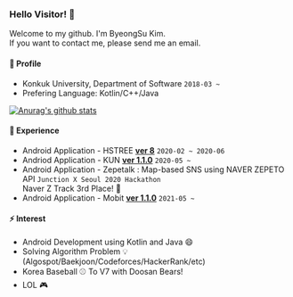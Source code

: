 ### Hello Visitor! 👋

Welcome to my github. I'm ByeongSu Kim.  
If you want to contact me, please send me an email.

#### :bust_in_silhouette: Profile  
- Konkuk University, Department of Software ```2018-03 ~```
- Prefering Language: Kotlin/C++/Java

[![Anurag's github stats](https://github-readme-stats.vercel.app/api?username=kimbsu00)](https://github.com/anuraghazra/github-readme-stats)

#### 🌱 Experience  
- Android Application - HSTREE [**ver 8**](https://play.google.com/store/apps/details?id=com.kimbsu.hstree) ```2020-02 ~ 2020-06```
- Andriod Application - KUN [**ver 1.1.0**](https://play.google.com/store/apps/details?id=com.kunotice.kunotice) ```2020-05 ~ ```
- Android Application - Zepetalk : Map-based SNS using NAVER ZEPETO API ```Junction X Seoul 2020 Hackathon```  
 Naver Z Track 3rd Place! :clap:
- Android Application - Mobit [**ver 1.1.0**](https://play.google.com/store/apps/details?id=com.mobit.mobit) ```2021-05 ~```
#### ⚡ Interest  
- Android Development using Kotlin and Java 😄
- Solving Algorithm Problem :bulb: (Algospot/Baekjoon/Codeforces/HackerRank/etc)
- Korea Baseball :baseball: To V7 with Doosan Bears!
- LOL :video_game:

<!--
**kimbsu00/kimbsu00** is a ✨ _special_ ✨ repository because its `README.md` (this file) appears on your GitHub profile.

Here are some ideas to get you started:

- 🔭 I’m currently working on ...
- 🌱 I’m currently learning ...
- 👯 I’m looking to collaborate on ...
- 🤔 I’m looking for help with ...
- 💬 Ask me about ...
- 📫 How to reach me: ...
- 😄 Pronouns: ...
- ⚡ Fun fact: ...
-->
